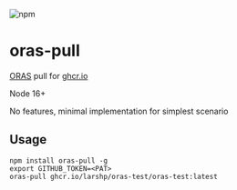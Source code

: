 ![npm](https://img.shields.io/npm/v/oras-pull)

# oras-pull

[ORAS](https://oras.land) pull for [ghcr.io](https://ghcr.io)

Node 16+

No features, minimal implementation for simplest scenario

## Usage

```
npm install oras-pull -g
export GITHUB_TOKEN=<PAT>
oras-pull ghcr.io/larshp/oras-test/oras-test:latest
```
